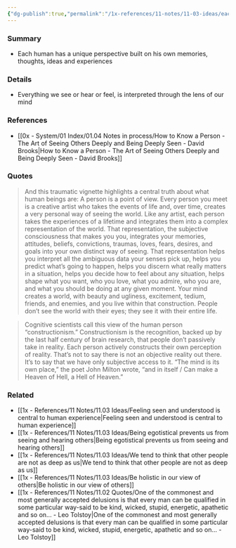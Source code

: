 ```yaml
---
{"dg-publish":true,"permalink":"/1x-references/11-notes/11-03-ideas/each-human-has-a-unique-point-of-view/","title":"Each human has a unique point of view","created":"2025-08-12T21:22:28.116+03:00","updated":"2025-08-12T21:26:50.725+03:00"}
---
```



### Summary
- Each human has a unique perspective built on his own memories, thoughts, ideas and experiences

### Details
- Everything we see or hear or feel, is interpreted through the lens of our mind

### References
- [[0x - System/01 Index/01.04 Notes in process/How to Know a Person - The Art of Seeing Others Deeply and Being Deeply Seen - David Brooks\|How to Know a Person - The Art of Seeing Others Deeply and Being Deeply Seen - David Brooks]]

### Quotes
> And this traumatic vignette highlights a central truth about what human beings are: A person is a point of view. Every person you meet is a creative artist who takes the events of life and, over time, creates a very personal way of seeing the world. Like any artist, each person takes the experiences of a lifetime and integrates them into a complex representation of the world. That representation, the subjective consciousness that makes you you, integrates your memories, attitudes, beliefs, convictions, traumas, loves, fears, desires, and goals into your own distinct way of seeing. That representation helps you interpret all the ambiguous data your senses pick up, helps you predict what’s going to happen, helps you discern what really matters in a situation, helps you decide how to feel about any situation, helps shape what you want, who you love, what you admire, who you are, and what you should be doing at any given moment. Your mind creates a world, with beauty and ugliness, excitement, tedium, friends, and enemies, and you live within that construction. People don’t see the world with their eyes; they see it with their entire life.

> Cognitive scientists call this view of the human person “constructionism.” Constructionism is the recognition, backed up by the last half century of brain research, that people don’t passively take in reality. Each person actively constructs their own perception of reality. That’s not to say there is not an objective reality out there. It’s to say that we have only subjective access to it. “The mind is its own place,” the poet John Milton wrote, “and in itself / Can make a Heaven of Hell, a Hell of Heaven.”


### Related
- [[1x - References/11 Notes/11.03 Ideas/Feeling seen and understood is central to human experience\|Feeling seen and understood is central to human experience]]
- [[1x - References/11 Notes/11.03 Ideas/Being egotistical prevents us from seeing and hearing others\|Being egotistical prevents us from seeing and hearing others]]
- [[1x - References/11 Notes/11.03 Ideas/We tend to think that other people are not as deep as us\|We tend to think that other people are not as deep as us]]
- [[1x - References/11 Notes/11.03 Ideas/Be holistic in our view of others\|Be holistic in our view of others]]
- [[1x - References/11 Notes/11.02 Quotes/One of the commonest and most generally accepted delusions is that every man can be qualified in some particular way-said to be kind, wicked, stupid, energetic, apathetic and so on... - Leo Tolstoy\|One of the commonest and most generally accepted delusions is that every man can be qualified in some particular way-said to be kind, wicked, stupid, energetic, apathetic and so on... - Leo Tolstoy]]